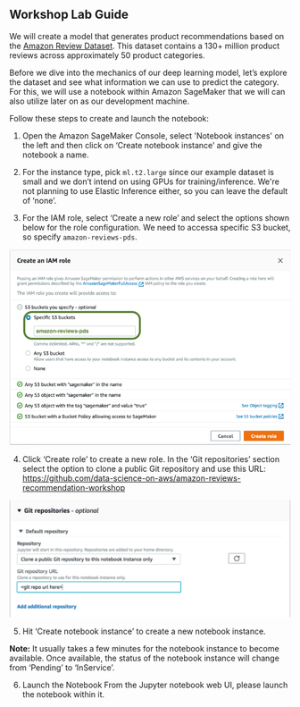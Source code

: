 ## Workshop Lab Guide

We will create a model that generates product recommendations based on the [Amazon Review Dataset](https://s3.amazonaws.com/amazon-reviews-pds/readme.html).  This dataset contains a 130+ million product reviews across approximately 50 product categories.

Before we dive into the mechanics of our deep learning model, let’s explore the dataset and see what information we can use to predict the category. For this, we will use a notebook within Amazon SageMaker that we will can also utilize later on as our development machine.

Follow these steps to create and launch the notebook:

1. Open the Amazon SageMaker Console, select 'Notebook instances' on the left and then click on ‘Create notebook instance’ and give the notebook a name. 

2. For the instance type, pick `ml.t2.large` since our example dataset is small and we don’t intend on using GPUs for training/inference.  We're not planning to use Elastic Inference either, so you can leave the default of ‘none’.

3. For the IAM role, select ‘Create a new role’ and select the options shown below for the role configuration.  We need to accessa specific S3 bucket, so specify `amazon-reviews-pds`.

![Amazon SageMaker IAM Role](/images/sm-keras-1.png)

4. Click ‘Create role’ to create a new role. In the ‘Git repositories’ section select the option to clone a public Git repository and use this URL: https://github.com/data-science-on-aws/amazon-reviews-recommendation-workshop

![Amazon SageMaker Git Repo](/images/sm-keras-git.png)

5. Hit ‘Create notebook instance’ to create a new notebook instance.

**Note:** It usually takes a few minutes for the notebook instance to become available. Once available, the status of the notebook instance will change from ‘Pending’ to ‘InService’.

6. Launch the Notebook
From the Jupyter notebook web UI, please launch the notebook within it.
